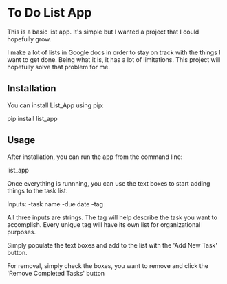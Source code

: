 # To Do List App
This is a basic list app. It's simple but I wanted a project that I could hopefully grow.

I make a lot of lists in Google docs in order to stay on track with the things I want to get done. Being what it is, it has a lot of limitations.
This project will hopefully solve that problem for me.

## Installation

You can install List_App using pip:

pip install list_app

## Usage

After installation, you can run the app from the command line:

list_app

Once everything is runnning, you can use the text boxes to start adding things to the task list.

Inputs:
-task name
-due date
-tag

All three inputs are strings. The tag will help describe the task you want to accomplish. Every unique tag will have its own list for organizational purposes.

Simply populate the text boxes and add to the list with the 'Add New Task' button. 

For removal, simply check the boxes, you want to remove and click the 'Remove Completed Tasks' button